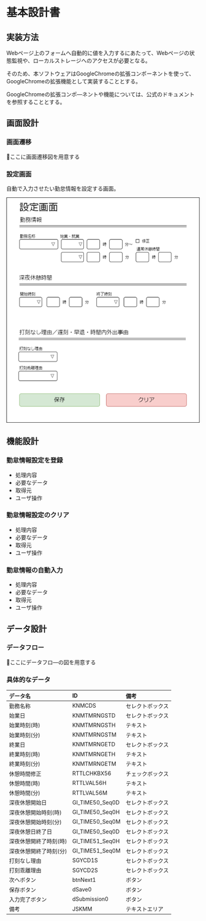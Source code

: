 # 基本設計書


## 実装方法

 Webページ上のフォームへ自動的に値を入力するにあたって、Webページの状態監視や、ローカルストレージへのアクセスが必要となる。 

そのため、本ソフトウェアはGoogleChromeの拡張コンポーネントを使って、GoogleChromeの拡張機能として実装することとする。

GoogleChromeの拡張コンポ―ネントや機能については、公式のドキュメントを参照することとする。  

## 画面設計

### 画面遷移

🔴ここに画面遷移図を用意する

### 設定画面

自動で入力させたい勤怠情報を設定する画面。

![image](option.png)

## 機能設計

### 勤怠情報設定を登録

+ 処理内容
+ 必要なデータ
+ 取得元
+ ユーザ操作

### 勤怠情報設定のクリア

+ 処理内容
+ 必要なデータ
+ 取得元
+ ユーザ操作

### 勤怠情報の自動入力

+ 処理内容
+ 必要なデータ
+ 取得元
+ ユーザ操作

## データ設計

### データフロー

🔴ここにデータフロ―の図を用意する

### 具体的なデータ

| データ名             | ID            | 備考 |
|:---------------------|:--------------|:-----|
|勤務名称              |KNMCDS         |セレクトボックス|
|始業日                |KNMTMRNGSTD    |セレクトボックス|
|始業時刻(時)          |KNMTMRNGSTH    |テキスト|
|始業時刻(分)          |KNMTMRNGSTM    |テキスト|
|終業日                |KNMTMRNGETD    |セレクトボックス|
|終業時刻(時)          |KNMTMRNGETH    |テキスト|
|終業時刻(分)          |KNMTMRNGETM    |テキスト|
|休憩時間修正          |RTTLCHKBX56    |チェックボックス|
|休憩時間(時)          |RTTLVAL56H     |テキスト|
|休憩時間(分)          |RTTLVAL56M     |テキスト|
|深夜休憩開始日        |GI_TIME50_Seq0D|セレクトボックス|
|深夜休憩開始時刻(時)  |GI_TIME50_Seq0H|セレクトボックス|
|深夜休憩開始時刻(分)  |GI_TIME50_Seq0M|セレクトボックス|
|深夜休憩日終了日      |GI_TIME50_Seq0D|セレクトボックス|
|深夜休憩開終了時刻(時)|GI_TIME51_Seq0H|セレクトボックス|
|深夜休憩開終了時刻(分)|GI_TIME51_Seq0M|セレクトボックス|
|打刻なし理由          |SGYCD1S        |セレクトボックス|
|打刻乖離理由          |SGYCD2S        |セレクトボックス|
|次へボタン            |btnNext1       |ボタン|
|保存ボタン            |dSave0         |ボタン|
|入力完了ボタン        |dSubmission0   |ボタン|
|備考                  |JSKMM          |テキストエリア|
